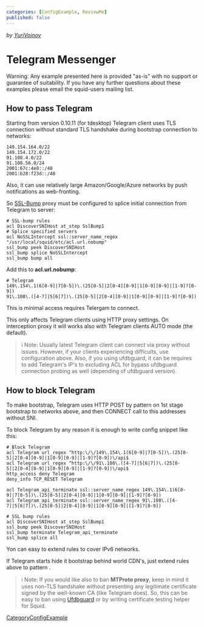 ```yaml
---
categories: [ConfigExample, ReviewMe]
published: false
---
```

*by
[YuriVoinov](/YuriVoinov)*

# Telegram Messenger

Warning: Any example presented here is provided "as-is" with no support
or guarantee of suitability. If you have any further questions about
these examples please email the squid-users mailing list.

## How to pass Telegram

Starting from version 0.10.11 (for tdesktop) Telegram client uses TLS
connection without standard TLS handshake during bootstrap connection to
networks:

    149.154.164.0/22
    149.154.172.0/22
    91.108.4.0/22
    91.108.56.0/24
    2001:67c:4e8::/48
    2001:b28:f23d::/48

Also, it can use relatively large Amazon/Google/Azure networks by push
notifications as web-fronting.

So
[SSL-Bump](/Features/SslPeekAndSplice)
proxy must be configured to splice initial connection from Telegram to
server:

    # SSL-bump rules
    acl DiscoverSNIHost at_step SslBump1
    # Splice specified servers
    acl NoSSLIntercept ssl::server_name_regex "/usr/local/squid/etc/acl.url.nobump"
    ssl_bump peek DiscoverSNIHost
    ssl_bump splice NoSSLIntercept
    ssl_bump bump all

Add this to **acl.url.nobump**:

    # Telegram
    149\.154\.1(6[0-9]|7[0-5])\.(25[0-5]|2[0-4][0-9]|1[0-9][0-9]|[1-9]?[0-9])
    91\.108\.([4-7]|5[6|7])\.(25[0-5]|2[0-4][0-9]|1[0-9][0-9]|[1-9]?[0-9])

This is minimal access requires Telergam to connect.

This only affects Telegram clients using HTTP proxy settings. On
interception proxy it will works also with Telegram clients AUTO mode
(the default).

> :information_source:
    Note: Usually latest Telegram client can connect via proxy without
    issues. However, if your clients experiencing difficults, use
    configuration above. Also, if you using ufdbguard, it can be
    requires to add Telegram's IP's to excluding ACL for bypass
    ufdbguard connection probing as well (depending of ufdbguard
    version).

## How to block Telegram

To make bootstrap, Telegram uses HTTP POST by pattern
[](http://A.B.C.D/api) on 1st stage bootstrap to networks above, and
then CONNECT call to this addresses without SNI.

To block Telegram by any reason it is enough to write config snippet
like this:

    # Block Telegram
    acl Telegram url_regex ^http:\/\/149\.154\.1(6[0-9]|7[0-5])\.(25[0-5]|2[0-4][0-9]|1[0-9][0-9]|[1-9]?[0-9])\/api$
    acl Telegram url_regex ^http:\/\/91\.108\.([4-7]|5[6|7])\.(25[0-5]|2[0-4][0-9]|1[0-9][0-9]|[1-9]?[0-9])\/api$
    http_access deny Telegram
    deny_info TCP_RESET Telegram
    
    acl Telegram_api_terminate ssl::server_name_regex 149\.154\.1(6[0-9]|7[0-5])\.(25[0-5]|2[0-4][0-9]|1[0-9][0-9]|[1-9]?[0-9])
    acl Telegram_api_terminate ssl::server_name_regex 91\.108\.([4-7]|5[6|7])\.(25[0-5]|2[0-4][0-9]|1[0-9][0-9]|[1-9]?[0-9])
    
    # SSL bump rules
    acl DiscoverSNIHost at_step SslBump1
    ssl_bump peek DiscoverSNIHost
    ssl_bump terminate Telegram_api_terminate
    ssl_bump splice all

Yon can easy to extend rules to cover IPv6 networks.

If Telegram starts hide it bootstrap behind world CDN's, just extend
rules above to pattern [](http://0.0.0.0/api).

> :information_source:
    Note: If you would like also to ban **MTProto proxy**, keep in mind
    it uses non-TLS handshake without presenting any legitimate
    certificate signed by the well-known CA (like Telegram does). So,
    this can be easy to ban using [Ufdbguard](https://urlfilterdb.com)
    or by writing certificate testing helper for Squid.

[CategoryConfigExample](/CategoryConfigExample)
